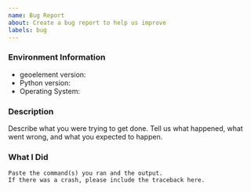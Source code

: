 ```yaml
---
name: Bug Report
about: Create a bug report to help us improve
labels: bug
---
```


<!-- Please search existing issues to avoid creating duplicates. -->

### Environment Information

-   geoelement version:
-   Python version:
-   Operating System:

### Description

Describe what you were trying to get done.
Tell us what happened, what went wrong, and what you expected to happen.

### What I Did

```
Paste the command(s) you ran and the output.
If there was a crash, please include the traceback here.
```
